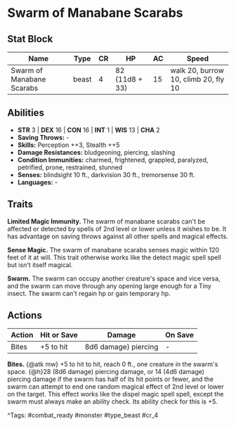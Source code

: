 # Swarm of Manabane Scarabs

## Stat Block

| Name | Type | CR | HP | AC | Speed |
|------|------|----|----|----|-------|
| Swarm of Manabane Scarabs | beast | 4 | 82 (11d8 + 33) | 15 | walk 20, burrow 10, climb 20, fly 10 |

## Abilities

- **STR** 3 | **DEX** 16 | **CON** 16 | **INT** 1 | **WIS** 13 | **CHA** 2
- **Saving Throws:** -  
- **Skills:** Perception ++3, Stealth ++5  
- **Damage Resistances:** bludgeoning, piercing, slashing  
- **Condition Immunities:** charmed, frightened, grappled, paralyzed, petrified, prone, restrained, stunned  
- **Senses:** blindsight 10 ft., darkvision 30 ft., tremorsense 30 ft.  
- **Languages:** -

## Traits

**Limited Magic Immunity.** The swarm of manabane scarabs can't be affected or detected by spells of 2nd level or lower unless it wishes to be. It has advantage on saving throws against all other spells and magical effects.

**Sense Magic.** The swarm of manabane scarabs senses magic within 120 feet of it at will. This trait otherwise works like the detect magic spell spell but isn't itself magical.

**Swarm.** The swarm can occupy another creature's space and vice versa, and the swarm can move through any opening large enough for a Tiny insect. The swarm can't regain hp or gain temporary hp.


## Actions

| Action | Hit or Save | Damage | On Save |
|--------|--------------|--------|----------|
| Bites | +5 to hit | 8d6 damage) piercing | - |

**Bites.** {@atk mw} +5 to hit to hit, reach 0 ft., one creature in the swarm's space. {@h}28 (8d6 damage) piercing damage, or 14 (4d6 damage) piercing damage if the swarm has half of its hit points or fewer, and the swarm can attempt to end one random magical effect of 2nd level or lower on the target. This effect works like the dispel magic spell spell, except the swarm must always make an ability check. Its ability check for this is +5.


^Tags: #combat_ready #monster #type_beast #cr_4